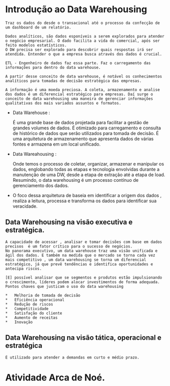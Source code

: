 # Introdução ao Data Warehousing 

    Traz os dados do desde o transacional até o processo da confecção de um dashboard de um relatório.

    Dados analíticos, são dados esponíveis a serem explorados para atender o negócio empresarial. O dado facilita a vida do comercial, após ser feito modelos estatísticos.
    O DW precisa ser explorado para descobrir quais respostas irá ser atendida. Entender o que a empresa busca através dos dados é crucial.

    ETL - Engenheiro de dados faz essa parte. Faz o carregamento das informações para dentro do data warehouse.

    A partir desse conceito de data warehouse, é notável os conhecimentos analíticos para tomadas de decisão estratégica das empresas.

    A informação é uma moeda preciosa. A coleta, armazenamento e analise dos dados é um diferencial estratégico para empresas. Daí surge o conceito de data warehousing uma maneira de gerenciar informações qualitativas dos mais variados assuntos e formatos.


* Data Warehouse :

    É uma grande base de dados projetada para facilitar a gestão de grandes volumes de dados. É otimizado para carregamento e consulta de histórico de dados que serão utilizados para tomada de decisão. É uma arquitetura de armazenamento que apresenta dados de várias fontes e armazena em um local unificado.

* Data Wareahousing :

    Onde temos o processo de coletar, organizar, armazenar e manipular os dados, englobando todas as etapas e tecnologia envolvidas durante a manutenção de uma DW, desde a etapa de extração até a etapa de load. Resumindo, o data warehousing é um processo contínuo de gerenciamento dos dados.

*    O foco dessa arquitetura de baseia em identificar a origem dos dados , realiza a leitura, processa e transforma os dados para identificar sua veracidade.  

## Data Warehousing na visão executiva e estratégica.

    A capacidade de acessar , analisar e tomar decisões com base em dados precisos  é um fator crítico para o sucesso de negócios.  
    No panorama executivo, um data warehouse traz uma visão unificada e ágil dos dados. E também na medida que o mercado se torna cada vez mais competitivo , um data warehousing se torna um diferencial estratégico, já que prevê tendências e identifica oportunidades e antecipa riscos.

    [E] possível analisar que se segmentos e produtos estão impulsionando o crescimento, líderes podem alocar investimentos de forma adequada. Pontos chaves que justicam o uso do data warehousing

    *   Melhoria de tomada de decisão 
    *   Eficiência operacional
    *   Redução de riscos
    *   Competitividade
    *   Satisfação do cliente
    *   Aumento de receitas
    *   Inovação

## Data Warehousing na visão tática, operacional  e estratégica

    É utilizado para atender a demandas em curto e médio prazo. 

# Atividade Arca de Noé.










        